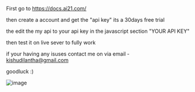 First go to https://docs.ai21.com/ 

then create a account and get the "api key" its a  30days free trial

the edit the my api to your api key in the javascript section "YOUR API KEY"

then test it on live sever to fully work 


if your having any isuses contact me on via email - kishudilantha@gmail.com

goodluck :)


![image](https://github.com/user-attachments/assets/31496cbf-4cdc-412e-83f9-e6278e7ba8ae)
